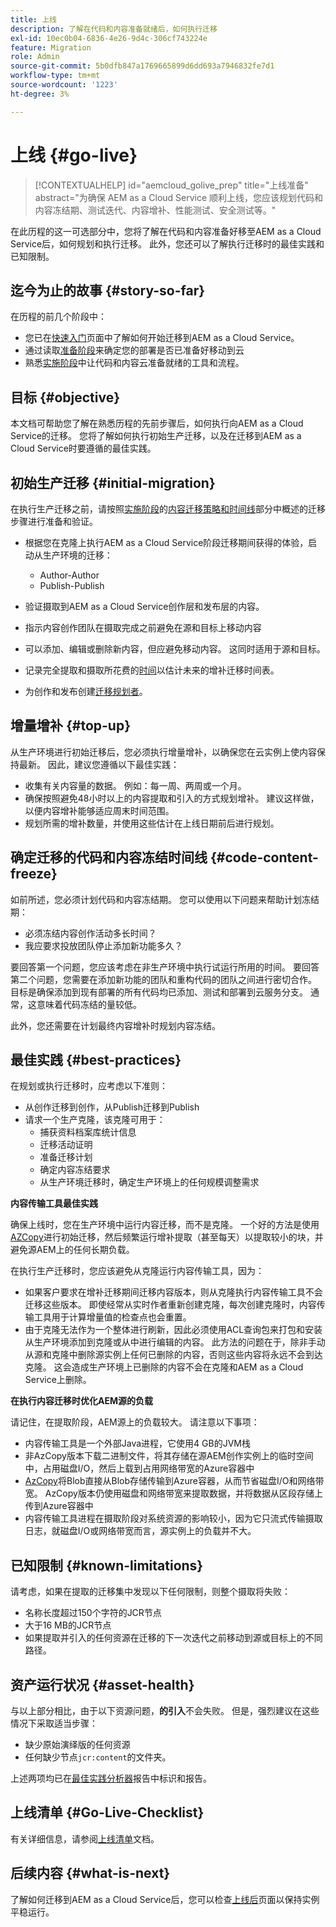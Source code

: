 ```yaml
---
title: 上线
description: 了解在代码和内容准备就绪后，如何执行迁移
exl-id: 10ec0b04-6836-4e26-9d4c-306cf743224e
feature: Migration
role: Admin
source-git-commit: 5b0dfb847a1769665899d6dd693a7946832fe7d1
workflow-type: tm+mt
source-wordcount: '1223'
ht-degree: 3%

---
```


# 上线 {#go-live}

>[!CONTEXTUALHELP]
>id="aemcloud_golive_prep"
>title="上线准备"
>abstract="为确保 AEM as a Cloud Service 顺利上线，您应该规划代码和内容冻结期、测试迭代、内容增补、性能测试、安全测试等。"

在此历程的这一可选部分中，您将了解在代码和内容准备好移至AEM as a Cloud Service后，如何规划和执行迁移。 此外，您还可以了解执行迁移时的最佳实践和已知限制。

## 迄今为止的故事 {#story-so-far}

在历程的前几个阶段中：

* 您已在[快速入门](/help/journey-migration/getting-started.md)页面中了解如何开始迁移到AEM as a Cloud Service。
* 通过读取[准备阶段](/help/journey-migration/readiness.md)来确定您的部署是否已准备好移动到云
* 熟悉[实施阶段](/help/journey-migration/implementation.md)中让代码和内容云准备就绪的工具和流程。

## 目标 {#objective}

本文档可帮助您了解在熟悉历程的先前步骤后，如何执行向AEM as a Cloud Service的迁移。 您将了解如何执行初始生产迁移，以及在迁移到AEM as a Cloud Service时要遵循的最佳实践。

## 初始生产迁移 {#initial-migration}

在执行生产迁移之前，请按照[实施阶段](/help/journey-migration/implementation.md)的[内容迁移策略和时间线](/help/journey-migration/implementation.md##strategy-timeline)部分中概述的迁移步骤进行准备和验证。

* 根据您在克隆上执行AEM as a Cloud Service阶段迁移期间获得的体验，启动从生产环境的迁移：
   * Author-Author
   * Publish-Publish

* 验证摄取到AEM as a Cloud Service创作层和发布层的内容。
* 指示内容创作团队在摄取完成之前避免在源和目标上移动内容
* 可以添加、编辑或删除新内容，但应避免移动内容。 这同时适用于源和目标。
* 记录完全提取和摄取所花费的[时间](/help/journey-migration/implementation.md#gathering-data)以估计未来的增补迁移时间表。
* 为创作和发布创建[迁移规划者](/help/journey-migration/implementation.md#migration-plan)。

## 增量增补 {#top-up}

从生产环境进行初始迁移后，您必须执行增量增补，以确保您在云实例上使内容保持最新。 因此，建议您遵循以下最佳实践：

* 收集有关内容量的数据。 例如：每一周、两周或一个月。
* 确保按照避免48小时以上的内容提取和引入的方式规划增补。 建议这样做，以便内容增补能够适应周末时间范围。
* 规划所需的增补数量，并使用这些估计在上线日期前后进行规划。

## 确定迁移的代码和内容冻结时间线 {#code-content-freeze}

如前所述，您必须计划代码和内容冻结期。 您可以使用以下问题来帮助计划冻结期：

* 必须冻结内容创作活动多长时间？
* 我应要求投放团队停止添加新功能多久？

要回答第一个问题，您应该考虑在非生产环境中执行试运行所用的时间。 要回答第二个问题，您需要在添加新功能的团队和重构代码的团队之间进行密切合作。 目标是确保添加到现有部署的所有代码均已添加、测试和部署到云服务分支。 通常，这意味着代码冻结的量较低。

此外，您还需要在计划最终内容增补时规划内容冻结。

## 最佳实践 {#best-practices}

在规划或执行迁移时，应考虑以下准则：

* 从创作迁移到创作，从Publish迁移到Publish
* 请求一个生产克隆，该克隆可用于：
   * 捕获资料档案库统计信息
   * 迁移活动证明
   * 准备迁移计划
   * 确定内容冻结要求
   * 从生产环境迁移时，确定生产环境上的任何规模调整需求

**内容传输工具最佳实践**

确保上线时，您在生产环境中运行内容迁移，而不是克隆。 一个好的方法是使用[AZCopy](/help/journey-migration/content-transfer-tool/using-content-transfer-tool/handling-large-content-repositories.md)进行初始迁移，然后频繁运行增补提取（甚至每天）以提取较小的块，并避免源AEM上的任何长期负载。

在执行生产迁移时，您应该避免从克隆运行内容传输工具，因为：

* 如果客户要求在增补迁移期间迁移内容版本，则从克隆执行内容传输工具不会迁移这些版本。 即使经常从实时作者重新创建克隆，每次创建克隆时，内容传输工具用于计算增量值的检查点也会重置。
* 由于克隆无法作为一个整体进行刷新，因此必须使用ACL查询包来打包和安装从生产环境添加到克隆或从中进行编辑的内容。 此方法的问题在于，除非手动从源和克隆中删除源实例上任何已删除的内容，否则这些内容将永远不会到达克隆。 这会造成生产环境上已删除的内容不会在克隆和AEM as a Cloud Service上删除。

**在执行内容迁移时优化AEM源的负载**

请记住，在提取阶段，AEM源上的负载较大。 请注意以下事项：

* 内容传输工具是一个外部Java进程，它使用4 GB的JVM栈
* 非AzCopy版本下载二进制文件，将其存储在源AEM创作实例上的临时空间中，占用磁盘I/O，然后上载到占用网络带宽的Azure容器中
* [AzCopy](/help/journey-migration/content-transfer-tool/using-content-transfer-tool/handling-large-content-repositories.md)将Blob直接从Blob存储传输到Azure容器，从而节省磁盘I/O和网络带宽。 AzCopy版本仍使用磁盘和网络带宽来提取数据，并将数据从区段存储上传到Azure容器中
* 内容传输工具进程在摄取阶段对系统资源的影响较小，因为它只流式传输摄取日志，就磁盘I/O或网络带宽而言，源实例上的负载并不大。

## 已知限制 {#known-limitations}

请考虑，如果在提取的迁移集中发现以下任何限制，则整个摄取将失败：

* 名称长度超过150个字符的JCR节点
* 大于16 MB的JCR节点
* 如果提取并引入的任何资源在迁移的下一次迭代之前移动到源或目标上的不同路径。

## 资产运行状况 {#asset-health}

与以上部分相比，由于以下资源问题，**的引入**&#x200B;不会失败。 但是，强烈建议在这些情况下采取适当步骤：

* 缺少原始演绎版的任何资源
* 任何缺少节点`jcr:content`的文件夹。

上述两项均已在[最佳实践分析器](/help/journey-migration/best-practices-analyzer/overview-best-practices-analyzer.md)报告中标识和报告。

## 上线清单 {#Go-Live-Checklist}

有关详细信息，请参阅[上线清单](/help/journey-onboarding/go-live-checklist.md)文档。

## 后续内容 {#what-is-next}

了解如何迁移到AEM as a Cloud Service后，您可以检查[上线后](/help/journey-migration/post-go-live.md)页面以保持实例平稳运行。
